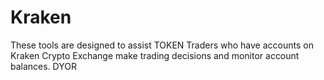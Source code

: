 # Kraken
These tools are designed to assist TOKEN Traders who have accounts on Kraken Crypto Exchange make trading decisions and monitor account balances. DYOR
